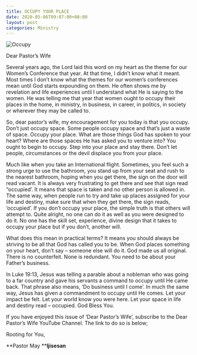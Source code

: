 ```yaml
---
title: OCCUPY YOUR PLACE
date: 2020-05-06T09:07:00+00:00
layout: post
categories: Ministry
---
```

![Occupy]({{site.baseurl}}/img/blog_img/occupy.jpg)

Dear Pastor’s Wife

Several years ago, the Lord laid this word on my heart as the theme for our Women’s Conference that year. At that time, I didn’t know what it meant. Most times I don’t know what the themes for our women’s conferences mean until God starts expounding on them. He often shows me by revelation and life experiences until I understand what He is saying to the women. He was telling me that year&nbsp;that women ought to occupy their places in the home, in ministry, in business, in career, in politics, in society or wherever they may be called to.

So, dear pastor’s wife, my encouragement for you today is that you occupy. Don’t just occupy space. Some people occupy space and that’s just a waste of space. Occupy your place. What are those things God has spoken to your heart? Where are those spaces He has asked you to venture into? You ought to begin to occupy. Step into your place and stay there. Don’t let people, circumstances or the devil displace you from your place.

Much like when you take an International flight. Sometimes, you feel such a strong urge to use the bathroom, you stand up from your seat and rush to the nearest bathroom, hoping when you get there, the sign on the door will read vacant. It is always very frustrating to get there and see that sign read “occupied’. It means that space is taken and no other person is allowed in. The same way, when people run to try and take&nbsp;up&nbsp;places assigned for&nbsp;your life and destiny, make sure that when they get there, the sign reads, ‘occupied’. If you&nbsp;don’t occupy your place, the simple truth is that others will attempt to. Quite alright, no one can do it as well as you were designed to do it. No one has the skill set, experience, divine design that it takes to occupy your place but if you don’t, another will.

What does this mean in practical terms? It means you should always be striving to be all that God has called you to be. When God places something on your heart, don’t say – someone else will do it. God made us all original. There is no counterfeit. None is redundant. You need to be about your Father’s business.

In Luke 19:13, Jesus was telling a parable about a nobleman who was going to a far country and gave his servants&nbsp;a command to occupy until He came back. That phrase also means, ‘Do business until I come’. In much the same way, Jesus has given a commandment to occupy until He comes. Let your impact be felt. Let your world know you were here. Let your space in life and destiny read – occupied.&nbsp;God Bless You.

If you have enjoyed this issue of ‘Dear Pastor’s Wife’, subscribe to the Dear Pastor’s Wife YouTube Channel. The link to do so is below;

Rooting for You,

**Pastor May&nbsp;****Ijisesan**